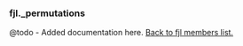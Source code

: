 ### fjl._permutations
@todo - Added documentation here.
[Back to fjl members list.](#fjl-members-list)

